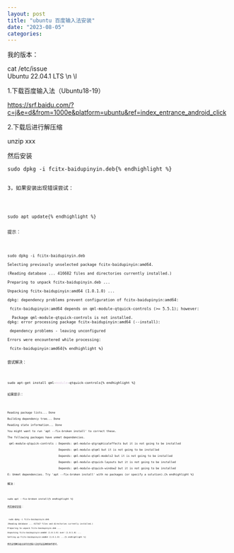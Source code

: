 ```yaml
---
layout: post
title: "ubuntu 百度输入法安装"
date: "2023-08-05"
categories: 
---
```

<p>我的版本：</p>

<p>cat /etc/issue<br />
Ubuntu 22.04.1 LTS \n \l</p>

<p>1.下载百度输入法（Ubuntu18-19）</p>

<p><a href="https://srf.baidu.com/?c=j&amp;e=d&amp;from=1000e&amp;platform=ubuntu&amp;ref=index_entrance_android_click">https://srf.baidu.com/?c=j&amp;e=d&amp;from=1000e&amp;platform=ubuntu&amp;ref=index_entrance_android_click</a></p>

<p>2.下载后进行解压缩</p>

<p>unzip xxx</p>

<p>然后安装</p>

<pre>
<code>sudo dpkg -i fcitx-baidupinyin.deb{% endhighlight %}

<p>3，如果安装出现错误尝试：</p>

<pre>
<code>sudo apt update{% endhighlight %}

<p>提示：</p>

<pre>
<code>sudo dpkg -i fcitx-baidupinyin.deb

Selecting previously unselected package fcitx-baidupinyin:amd64.

(Reading database ... 416682 files and directories currently installed.)

Preparing to unpack fcitx-baidupinyin.deb ...

Unpacking fcitx-baidupinyin:amd64 (1.0.1.0) ...

dpkg: dependency problems prevent configuration of fcitx-baidupinyin:amd64:

&nbsp;fcitx-baidupinyin:amd64 depends on qml-module-qtquick-controls (&gt;= 5.5.1); however:

&nbsp; Package qml-module-qtquick-controls is not installed.
dpkg: error processing package fcitx-baidupinyin:amd64 (--install):

&nbsp;dependency problems - leaving unconfigured

Errors were encountered while processing:

&nbsp;fcitx-baidupinyin:amd64{% endhighlight %}

<p>尝试解决：</p>

<pre>
<code>sudo apt-get install qml-<span style="color:#dcc6e0">module</span>-qtquick-controls{% endhighlight %}

<p>如果提示：</p>

<pre>
<code>Reading package lists... Done

Building dependency tree... Done

Reading state information... Done

You might want to run &#39;apt --fix-broken install&#39; to correct these.

The following packages have unmet dependencies.

&nbsp;qml-module-qtquick-controls : Depends: qml-module-qtgraphicaleffects but it is not going to be installed

&nbsp;&nbsp;&nbsp;&nbsp;&nbsp;&nbsp;&nbsp;&nbsp;&nbsp;&nbsp;&nbsp;&nbsp;&nbsp;&nbsp;&nbsp;&nbsp;&nbsp;&nbsp;&nbsp;&nbsp;&nbsp;&nbsp;&nbsp;&nbsp;&nbsp;&nbsp;&nbsp;&nbsp;&nbsp;&nbsp; Depends: qml-module-qtqml but it is not going to be installed

&nbsp;&nbsp;&nbsp;&nbsp;&nbsp;&nbsp;&nbsp;&nbsp;&nbsp;&nbsp;&nbsp;&nbsp;&nbsp;&nbsp;&nbsp;&nbsp;&nbsp;&nbsp;&nbsp;&nbsp;&nbsp;&nbsp;&nbsp;&nbsp;&nbsp;&nbsp;&nbsp;&nbsp;&nbsp;&nbsp; Depends: qml-module-qtqml-models2 but it is not going to be installed

&nbsp;&nbsp;&nbsp;&nbsp;&nbsp;&nbsp;&nbsp;&nbsp;&nbsp;&nbsp;&nbsp;&nbsp;&nbsp;&nbsp;&nbsp;&nbsp;&nbsp;&nbsp;&nbsp;&nbsp;&nbsp;&nbsp;&nbsp;&nbsp;&nbsp;&nbsp;&nbsp;&nbsp;&nbsp;&nbsp; Depends: qml-module-qtquick-layouts but it is not going to be installed

&nbsp;&nbsp;&nbsp;&nbsp;&nbsp;&nbsp;&nbsp;&nbsp;&nbsp;&nbsp;&nbsp;&nbsp;&nbsp;&nbsp;&nbsp;&nbsp;&nbsp;&nbsp;&nbsp;&nbsp;&nbsp;&nbsp;&nbsp;&nbsp;&nbsp;&nbsp;&nbsp;&nbsp;&nbsp;&nbsp; Depends: qml-module-qtquick-window2 but it is not going to be installed

E: Unmet dependencies. Try &#39;apt --fix-broken install&#39; with no packages (or specify a solution).{% endhighlight %}

<p>解决：</p>

<pre>
<code>sudo apt --fix-broken install{% endhighlight %}

<p>然后继续安装：</p>

<pre>
<code>&nbsp;sudo dpkg -i fcitx-baidupinyin.deb

(Reading database ... 417167 files and directories currently installed.)

Preparing to unpack fcitx-baidupinyin.deb ...

Unpacking fcitx-baidupinyin:amd64 (1.0.1.0) over (1.0.1.0) ...

Setting up fcitx-baidupinyin:amd64 (1.0.1.0) ...{% endhighlight %}

<p>然后安照解压缩出来的百度输入法给的安装教程操作即可。</p>

<p>&nbsp;</p>

